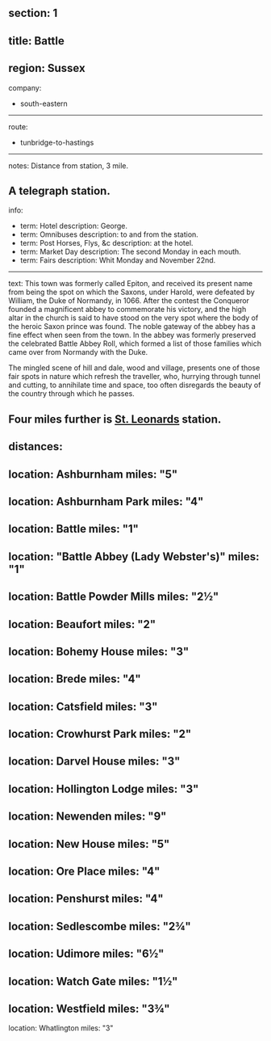 section: 1
----
title: Battle
----
region: Sussex
----
company:
- south-eastern
----
route:
- tunbridge-to-hastings
----
notes: Distance from station, 3 mile.

A telegraph station.
----
info:
- term: Hotel
  description: George.
- term: Omnibuses
  description: to and from the station.
- term: Post Horses, Flys, &c
  description: at the hotel.
- term: Market Day
  description: The second Monday in each mouth.
- term: Fairs
  description: Whit Monday and November 22nd.
----
text: This town was formerly called Epiton, and received its present name from being the spot on which the Saxons, under Harold, were defeated by William, the Duke of Normandy, in 1066. After the contest the Conqueror founded a magnificent abbey to commemorate his victory, and the high altar in the church is said to have stood on the very spot where the body of the heroic Saxon prince was found. The noble gateway of the abbey has a fine effect when seen from the town. In the abbey was formerly preserved the celebrated Battle Abbey Roll, which formed a list of those families which came over from Normandy with the Duke.

The mingled scene of hill and dale, wood and village, presents one of those fair spots in nature which refresh the traveller, who, hurrying through tunnel and cutting, to annihilate time and space, too often disregards the beauty of the country through which he passes.

Four miles further is [St. Leonards](/stations/st-leonards) station.
----
distances:
- 
  location: Ashburnham
  miles: "5"
- 
  location: Ashburnham Park
  miles: "4"
- 
  location: Battle
  miles: "1"
- 
  location: "Battle Abbey (Lady Webster's)"
  miles: "1"
- 
  location: Battle Powder Mills
  miles: "2½"
- 
  location: Beaufort
  miles: "2"
- 
  location: Bohemy House
  miles: "3"
- 
  location: Brede
  miles: "4"
- 
  location: Catsfield
  miles: "3"
- 
  location: Crowhurst Park
  miles: "2"
- 
  location: Darvel House
  miles: "3"
- 
  location: Hollington Lodge
  miles: "3"
- 
  location: Newenden
  miles: "9"
- 
  location: New House
  miles: "5"
- 
  location: Ore Place
  miles: "4"
- 
  location: Penshurst
  miles: "4"
- 
  location: Sedlescombe
  miles: "2¾"
- 
  location: Udimore
  miles: "6½"
- 
  location: Watch Gate
  miles: "1½"
- 
  location: Westfield
  miles: "3¾"
- 
  location: Whatlington
  miles: "3"
